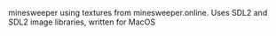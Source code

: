 minesweeper using textures from minesweeper.online. Uses SDL2 and SDL2 image libraries, written for MacOS
